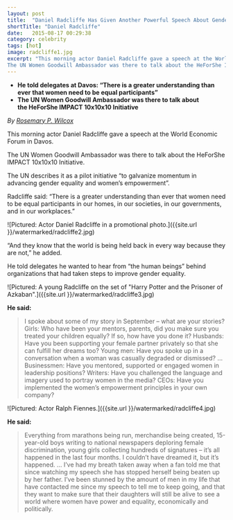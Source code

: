 ```yaml
---
layout: post
title:  "Daniel Radcliffe Has Given Another Powerful Speech About Gender Equality"
shortTitle: "Daniel Radcliffe"
date:   2015-08-17 00:29:38
category: celebrity
tags: [hot]
image: radcliffe1.jpg
excerpt: "This morning actor Daniel Radcliffe gave a speech at the World Economic Forum in Davos.
The UN Women Goodwill Ambassador was there to talk about the HeForShe IMPACT 10x10x10 Initiative."
---
```


- __He told delegates at Davos: “There is a greater understanding than ever that women need to be equal participants”__
- __The UN Women Goodwill Ambassador was there to talk about the HeForShe IMPACT 10x10x10 Initiative__

*By [Rosemary P. Wilcox](http://google.com)*

This morning actor Daniel Radcliffe gave a speech at the World Economic Forum in Davos.

The UN Women Goodwill Ambassador was there to talk about the HeForShe IMPACT 10x10x10 Initiative.

The UN describes it as a pilot initiative “to galvanize momentum in advancing gender equality and women’s empowerment”.

Radcliffe said: “There is a greater understanding than ever that women need to be equal participants in our homes, in our societies, in our governments, and in our workplaces.” 

![Pictured: Actor Daniel Radcliffe in a promotional photo.]({{site.url }}/watermarked/radcliffe2.jpg)

“And they know that the world is being held back in every way because they are not,” he added.

He told delegates he wanted to hear from “the human beings” behind organizations that had taken steps to improve gender equality.

![Pictured: A young Radcliffe on the set of "Harry Potter and the Prisoner of Azkaban".]({{site.url }}/watermarked/radcliffe3.jpg)

__He said:__


> I spoke about some of my story in September – what are your stories?
> Girls: Who have been your mentors, parents, did you make sure you treated your children equally? If so, how have you done it? Husbands: Have you been supporting your female partner privately so that she can fulfill her dreams too? Young men: Have you spoke up in a conversation when a woman was casually degraded or dismissed? …
> Businessmen: Have you mentored, supported or engaged women in leadership positions? Writers: Have you challenged the language and imagery used to portray women in the media? CEOs: Have you implemented the women’s empowerment principles in your own company?


![Pictured: Actor Ralph Fiennes.]({{site.url }}/watermarked/radcliffe4.jpg)


__He said:__


> Everything from marathons being run, merchandise being created, 15-year-old boys writing to national newspapers deploring female discrimination, young girls collecting hundreds of signatures – it’s all happened in the last four months. I couldn’t have dreamed it, but it’s happened. …
> I’ve had my breath taken away when a fan told me that since watching my speech she has stopped herself being beaten up by her father. I’ve been stunned by the amount of men in my life that have contacted me since my speech to tell me to keep going, and that they want to make sure that their daughters will still be alive to see a world where women have power and equality, economically and politically.


